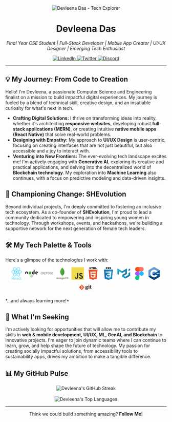 <div id="hero-banner" align="center">
  <img src="https://media.giphy.com/media/L1R1tvI9svkIWwpVYr/giphy.gif" width="300" alt="Devleena Das - Tech Explorer"/>
  <h1>Devleena Das</h1>
  <p><em>Final Year CSE Student | Full-Stack Developer | Mobile App Creator | UI/UX Designer | Emerging Tech Enthusiast</em></p>
</div>

<div id="social-connect" align="center">
  <a href="https://www.linkedin.com/in/devleena-das-759359224/" target="_blank">
    <img src="https://img.shields.io/badge/LinkedIn-0077B5?style=for-the-badge&logo=linkedin&logoColor=white" alt="LinkedIn"/>
  </a>
  <a href="https://twitter.com/Das__Devleena" target="_blank">
    <img src="https://img.shields.io/badge/Twitter-1DA1F2?style=for-the-badge&logo=twitter&logoColor=white" alt="Twitter"/>
  </a>
  <a href="https://discord.com/channels/@_devleena" target="_blank"> <!-- **REPLACE THIS LINK!** -->
    <img src="https://img.shields.io/badge/Discord-7289DA?style=for-the-badge&logo=discord&logoColor=white" alt="Discord"/>
  </a>
</div>

---

## 💡 My Journey: From Code to Creation

Hello! I'm Devleena, a passionate Computer Science and Engineering finalist on a mission to build impactful digital experiences. My journey is fueled by a blend of technical skill, creative design, and an insatiable curiosity for what's next in tech.

*   **Crafting Digital Solutions:** I thrive on transforming ideas into reality, whether it's architecting **responsive websites**, developing robust **full-stack applications (MERN)**, or creating intuitive **native mobile apps (React Native)** that solve real-world problems.
*   **Designing with Empathy:** My approach to **UI/UX Design** is user-centric, focusing on creating interfaces that are not just beautiful, but also accessible and a joy to interact with.
*   **Venturing into New Frontiers:** The ever-evolving tech landscape excites me! I'm actively engaging with **Generative AI**, exploring its creative and practical applications, and delving into the decentralized world of **Blockchain technology**. My exploration into **Machine Learning** also continues, with a focus on predictive modeling and data-driven insights.

## 🚀 Championing Change: SHEvolution

Beyond individual projects, I'm deeply committed to fostering an inclusive tech ecosystem. As a co-founder of **SHEvolution**, I'm proud to lead a community dedicated to empowering and inspiring young women in technology. Through workshops, events, and hackathons, we're building a supportive network for the next generation of female tech leaders.

## 🛠️ My Tech Palette & Tools

Here's a glimpse of the technologies I work with:

<div align="center" style="margin-top: 10px; margin-bottom: 10px;">
  <img src="https://raw.githubusercontent.com/devicons/devicon/master/icons/react/react-original-wordmark.svg" title="React & React Native" alt="React" width="40" height="40"/> 
  <img src="https://raw.githubusercontent.com/devicons/devicon/master/icons/nodejs/nodejs-original-wordmark.svg" title="Node.js" alt="Node.js" width="40" height="40"/> 
  <img src="https://raw.githubusercontent.com/devicons/devicon/master/icons/express/express-original-wordmark.svg" title="Express.js" alt="Express" width="40" height="40"/> 
  <img src="https://raw.githubusercontent.com/devicons/devicon/master/icons/mongodb/mongodb-original-wordmark.svg" title="MongoDB" alt="MongoDB" width="40" height="40"/> 
  <img src="https://raw.githubusercontent.com/devicons/devicon/master/icons/javascript/javascript-original.svg" title="JavaScript" alt="JavaScript" width="40" height="40"/> 
  <img src="https://raw.githubusercontent.com/devicons/devicon/master/icons/html5/html5-original-wordmark.svg" title="HTML5" alt="HTML" width="40" height="40"/> 
  <img src="https://raw.githubusercontent.com/devicons/devicon/master/icons/css3/css3-original-wordmark.svg"  title="CSS3" alt="CSS" width="40" height="40"/> 
  <img src="https://raw.githubusercontent.com/devicons/devicon/master/icons/materialui/materialui-original.svg" title="Material UI" alt="Material UI" width="40" height="40"/> 
  <img src="https://raw.githubusercontent.com/devicons/devicon/master/icons/figma/figma-original.svg" title="Figma" alt="Figma" width="40" height="40"/> 
  <img src="https://raw.githubusercontent.com/devicons/devicon/master/icons/cplusplus/cplusplus-original.svg" title="C++" alt="C++" width="40" height="40"/> 
  <img src="https://raw.githubusercontent.com/devicons/devicon/master/icons/git/git-original-wordmark.svg" title="Git" alt="Git" width="40" height="40"/> 
  <!-- Add icons for Python, AI/ML specific libraries if prominent -->
</div>
*...and always learning more!*

## 🌱 What I'm Seeking

I'm actively looking for opportunities that will allow me to contribute my skills in **web & mobile development, UI/UX, ML, GenAI, and Blockchain** to innovative projects. I'm eager to join dynamic teams where I can continue to learn, grow, and help shape the future of technology. My passion for creating socially impactful solutions, from accessibility tools to sustainability apps, drives my ambition to make a tangible difference.

## 📊 My GitHub Pulse

<p align="center">
  <img src="http://github-readme-streak-stats.herokuapp.com?user=Devleena2003&theme=dark&background=000000" alt="Devleena's GitHub Streak"/>
  <br/><br/>
  <img src="https://github-readme-stats.vercel.app/api/top-langs/?username=Devleena2003&layout=compact&theme=vision-friendly-dark&hide_border=true" alt="Devleena's Top Languages"/>
</p>

---

<p align="center">
  Think we could build something amazing? <strong>Follow Me!</strong>
</p>
